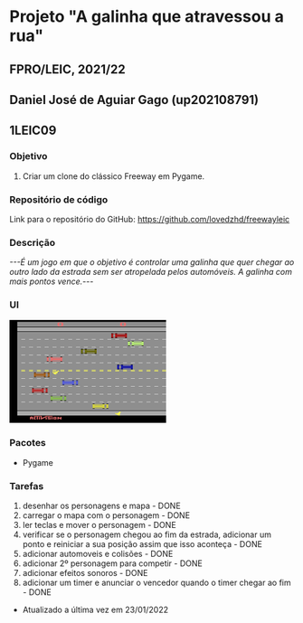 # Projeto "A galinha que atravessou a rua"
## FPRO/LEIC, 2021/22
## Daniel José de Aguiar Gago (up202108791)
## 1LEIC09

### Objetivo

1. Criar um clone do clássico Freeway em Pygame.

### Repositório de código

Link para o repositório do GitHub: https://github.com/lovedzhd/freewayleic

### Descrição

*---É um jogo em que o objetivo é controlar uma galinha que quer chegar ao outro lado da estrada sem ser atropelada pelos automóveis. A galinha com mais pontos vence.---*

### UI

![UI](UI.png)

### Pacotes

- Pygame

### Tarefas

1. desenhar os personagens e mapa - DONE
2. carregar o mapa com o personagem - DONE
3. ler teclas e mover o personagem - DONE
4. verificar se o personagem chegou ao fim da estrada, adicionar um ponto e reiniciar a sua posição assim que isso aconteça - DONE
5. adicionar automoveis e colisões - DONE
6. adicionar 2º personagem para competir - DONE
7. adicionar efeitos sonoros - DONE
8. adicionar um timer e anunciar o vencedor quando o timer chegar ao fim - DONE

- Atualizado a última vez em 23/01/2022

